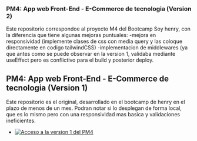 ### PM4: App web Front-End - E-Commerce de tecnologia (Version 2)

Este repositorio correspondoe al proyecto M4 del Bootcamp Soy henry, con la diferencia que tiene algunas mejoras puntuales: 
-mejora en responsividad (implemente clases de css con media query y las coloque directamente en codigo tailwindCSS)
-implementacion de middlewares (ya que antes como se puede observar en la version 1, validaba mediante useEffect pero es conflictivo para el build y posterior deploy.

## PM4: App web Front-End - E-Commerce de tecnologia (Version 1)

Este repositorio es el original, desarrollado en el bootcamp de henry en el plazo de menos de un mes. Podran notar si lo desplegan de forma local, que es lo mismo pero con una responsividad mas basica y validaciones ineficientes.

- [![Acceso a la version 1 del PM4](https://img.shields.io/badge/Acceder%20al%20Proyecto%204-blue)](./PM4-JuanPaBL2)
